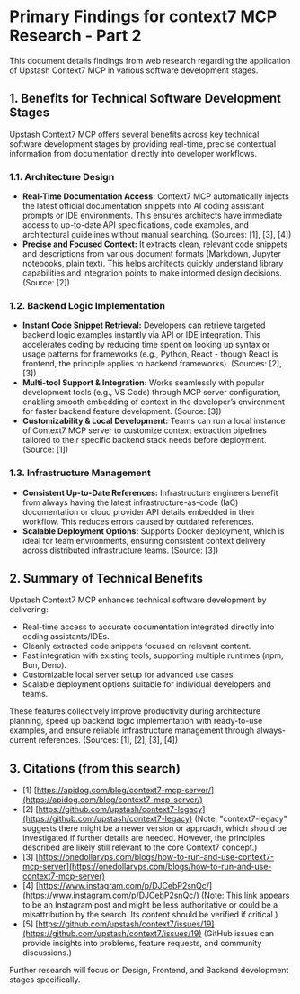 # Primary Findings for context7 MCP Research - Part 2

This document details findings from web research regarding the application of Upstash Context7 MCP in various software development stages.

## 1. Benefits for Technical Software Development Stages

Upstash Context7 MCP offers several benefits across key technical software development stages by providing real-time, precise contextual information from documentation directly into developer workflows.

### 1.1. Architecture Design

*   **Real-Time Documentation Access:** Context7 MCP automatically injects the latest official documentation snippets into AI coding assistant prompts or IDE environments. This ensures architects have immediate access to up-to-date API specifications, code examples, and architectural guidelines without manual searching. (Sources: [1], [3], [4])
*   **Precise and Focused Context:** It extracts clean, relevant code snippets and descriptions from various document formats (Markdown, Jupyter notebooks, plain text). This helps architects quickly understand library capabilities and integration points to make informed design decisions. (Source: [2])

### 1.2. Backend Logic Implementation

*   **Instant Code Snippet Retrieval:** Developers can retrieve targeted backend logic examples instantly via API or IDE integration. This accelerates coding by reducing time spent on looking up syntax or usage patterns for frameworks (e.g., Python, React - though React is frontend, the principle applies to backend frameworks). (Sources: [2], [3])
*   **Multi-tool Support & Integration:** Works seamlessly with popular development tools (e.g., VS Code) through MCP server configuration, enabling smooth embedding of context in the developer’s environment for faster backend feature development. (Source: [3])
*   **Customizability & Local Development:** Teams can run a local instance of Context7 MCP server to customize context extraction pipelines tailored to their specific backend stack needs before deployment. (Source: [1])

### 1.3. Infrastructure Management

*   **Consistent Up-to-Date References:** Infrastructure engineers benefit from always having the latest infrastructure-as-code (IaC) documentation or cloud provider API details embedded in their workflow. This reduces errors caused by outdated references.
*   **Scalable Deployment Options:** Supports Docker deployment, which is ideal for team environments, ensuring consistent context delivery across distributed infrastructure teams. (Source: [3])

## 2. Summary of Technical Benefits

Upstash Context7 MCP enhances technical software development by delivering:

*   Real-time access to accurate documentation integrated directly into coding assistants/IDEs.
*   Cleanly extracted code snippets focused on relevant content.
*   Fast integration with existing tools, supporting multiple runtimes (npm, Bun, Deno).
*   Customizable local server setup for advanced use cases.
*   Scalable deployment options suitable for individual developers and teams.

These features collectively improve productivity during architecture planning, speed up backend logic implementation with ready-to-use examples, and ensure reliable infrastructure management through always-current references. (Sources: [1], [2], [3], [4])

## 3. Citations (from this search)

*   [1] [https://apidog.com/blog/context7-mcp-server/](https://apidog.com/blog/context7-mcp-server/)
*   [2] [https://github.com/upstash/context7-legacy](https://github.com/upstash/context7-legacy) (Note: "context7-legacy" suggests there might be a newer version or approach, which should be investigated if further details are needed. However, the principles described are likely still relevant to the core Context7 concept.)
*   [3] [https://onedollarvps.com/blogs/how-to-run-and-use-context7-mcp-server](https://onedollarvps.com/blogs/how-to-run-and-use-context7-mcp-server)
*   [4] [https://www.instagram.com/p/DJCebP2snQc/](https://www.instagram.com/p/DJCebP2snQc/) (Note: This link appears to be an Instagram post and might be less authoritative or could be a misattribution by the search. Its content should be verified if critical.)
*   [5] [https://github.com/upstash/context7/issues/19](https://github.com/upstash/context7/issues/19) (GitHub issues can provide insights into problems, feature requests, and community discussions.)

Further research will focus on Design, Frontend, and Backend development stages specifically.